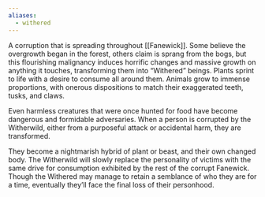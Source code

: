 ```yaml
---
aliases:
  - withered
---
```

A corruption that is spreading throughout [[Fanewick]]. Some believe the overgrowth began in the forest, others claim is sprang from the bogs, but this flourishing malignancy induces horrific changes and massive growth on anything it touches, transforming them into “Withered” beings. Plants sprint to life with a desire to consume all around them. Animals grow to immense proportions, with onerous dispositions to match their exaggerated teeth, tusks, and claws.

Even harmless creatures that were once hunted for food have become dangerous and formidable adversaries. When a person is corrupted by the Witherwild, either from a purposeful attack or accidental harm, they are transformed.

They become a nightmarish hybrid of plant or beast, and their own changed body. The Witherwild will slowly replace the personality of victims with the same drive for consumption exhibited by the rest of the corrupt Fanewick. Though the Withered may manage to retain a semblance of who they are for a time, eventually they’ll face the final loss of their personhood. 